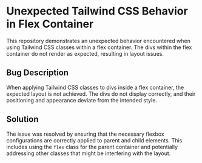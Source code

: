 # Unexpected Tailwind CSS Behavior in Flex Container

This repository demonstrates an unexpected behavior encountered when using Tailwind CSS classes within a flex container.  The divs within the flex container do not render as expected, resulting in layout issues.

## Bug Description

When applying Tailwind CSS classes to divs inside a flex container, the expected layout is not achieved. The divs do not display correctly, and their positioning and appearance deviate from the intended style.

## Solution

The issue was resolved by ensuring that the necessary flexbox configurations are correctly applied to parent and child elements.  This includes using the `flex` class for the parent container and potentially addressing other classes that might be interfering with the layout.